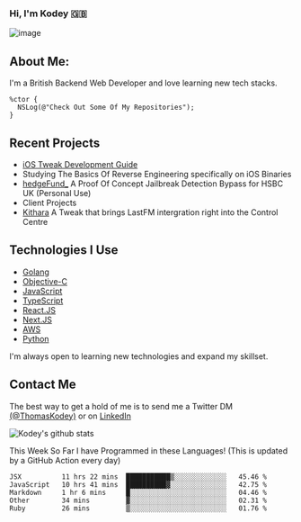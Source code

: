 ### Hi, I'm Kodey 🇬🇧
![image](https://kodeycodesstuff.tech/memoji.jpg)

## About Me:
I'm a British Backend Web Developer and love learning new tech stacks.

```objc
%ctor {
  NSLog(@"Check Out Some Of My Repositories");  
}
```

## Recent Projects
- [iOS Tweak Development Guide](https://kodey.dev/guide)
- Studying The Basics Of Reverse Engineering specifically on iOS Binaries
- [hedgeFund_](https://github.com/KodeyThomas/hedgeFund) A Proof Of Concept Jailbreak Detection Bypass for HSBC UK (Personal Use)
- Client Projects
- [Kithara](https://github.com/KodeyThomas/Kithara) A Tweak that brings LastFM intergration right into the Control Centre

## Technologies I Use
- [Golang](https://golang.org)
- [Objective-C](https://developer.apple.com/documentation/objectivec)
- [JavaScript](https://www.javascript.com/)
- [TypeScript](https://typescriptlang.org)
- [React.JS](https://reactjs.org/)
- [Next.JS](https://nextjs.org/)
- [AWS](https://aws.amazon.com/)
- [Python](https://www.python.org/)

I'm always open to learning new technologies and expand my skillset.

## Contact Me
The best way to get a hold of me is to send me a Twitter DM [(@ThomasKodey)](https://twitter.com/ThomasKodey) or on [LinkedIn](https://www.linkedin.com/in/kodey-thomas-472682184/)

![Kodey's github stats](https://githubstats.kodeythomas.vercel.app/api?username=KodeyThomas)

This Week So Far I have Programmed in these Languages! (This is updated by a GitHub Action every day)
<!--START_SECTION:waka-->
```text
JSX          11 hrs 22 mins  ███████████▒░░░░░░░░░░░░░   45.46 % 
JavaScript   10 hrs 41 mins  ██████████▓░░░░░░░░░░░░░░   42.75 % 
Markdown     1 hr 6 mins     █░░░░░░░░░░░░░░░░░░░░░░░░   04.46 % 
Other        34 mins         ▓░░░░░░░░░░░░░░░░░░░░░░░░   02.31 % 
Ruby         26 mins         ▒░░░░░░░░░░░░░░░░░░░░░░░░   01.76 % 
```
<!--END_SECTION:waka-->
